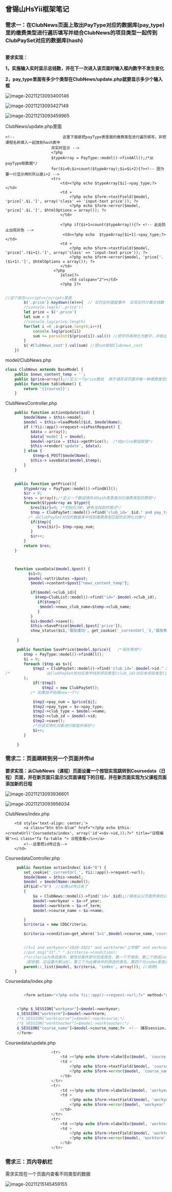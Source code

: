 ## 曾锡山HsYii框架笔记

### 需求一：在ClubNews页面上取出PayType对应的数据库(pay_type)里的缴费类型进行遍历填写并结合ClubNews的项目类型一起传到ClubPaySet对应的数据库(hash)

![]()

**要求实现：**

**1，实施输入实时显示总钱数，并在下一次进入该页面时输入框内数字不发生变化**

**2，pay_type里面有多少个类型在ClubNews/update.php就要显示多少个输入框**

![image-20211213093400146](../../AppData/Roaming/Typora/typora-user-images/image-20211213093400146.png)

![image-20211213093427149](../../AppData/Roaming/Typora/typora-user-images/image-20211213093427149.png)

![image-20211213093459965](../../AppData/Roaming/Typora/typora-user-images/image-20211213093459965.png)

ClubNews/update.php里面

```php+HTML
<!--                     这里下面是把payType表里面的缴费类型进行遍历填写，并把课程名称填入一起放到hash表中
                    并实时显示 -->
                    <?php
                    $typeArray = PayType::model()->findAll();/*从payType取数据*/
                    for($i=0;$i<count($typeArray);$i=$i+2){?><!-- 因为要一行显示两栏所以是i+2 -->
                    <tr>
                        <td><?php echo $typeArray[$i]->pay_type;?></td>
                        <td >
                            <?php echo $form->textField($model, 'price['.$i.']', array('class' => 'input-text price')); ?>
                            <?php echo $form->error($model, 'price['.$i.']', $htmlOptions = array()); ?>
                        </td>

                        <?php if($i+1<count($typeArray)){?> <!-- 此处防止出现灰色 -->
                         <td><?php echo  $typeArray[$i+1]->pay_type;?></td>
                        <td >
                            <?php echo $form->textField($model, 'price['.($i+1).']', array('class' => 'input-text price')); ?>
                            <?php echo $form->error($model, 'price['.($i+1).']', $htmlOptions = array()); ?>
                        </td>
                     <?php 
                        }else{?>
                            <td colspan="2"></td>
                        <?php }?>
```

```js
    
//这个放在<script></script>里面
		$('.price').keydown((e)=>{  // 实时监听键盘事件  实现实时计算总钱数
        //console.log($('.price'))
        let price = $('.price')
        let sum = 0
        //console.log(price.length)
        for(let i =0 ;i<price.length;i++){
            console.log(price[i])
            sum += parseInt($(price[i]).val()) //把字符串转化为数字，并取出price里的值进行累加并赋给sum
        }
        $('#ClubNews_cost').val(sum) //把sum赋给Clubnews_cost
    })
```

model/ClubNews.php

```php
class ClubNews extends BaseModel {
    public $news_content_temp = '';
    public $price=array();//定义一个price数组  用于储存该页面中每一种缴费类型的钱数
    public function tableName() {
        return '{{course}}';
    }
```

ClubNewsController.php

```php
    public function actionUpdate($id) {
        $modelName = $this->model;
        $model = $this->loadModel($id, $modelName);
        if (!Yii::app()->request->isPostRequest) {
           $data = array();
           $data['model'] = $model;
           $model->price = $this->getPrice();  /*给price数组赋值*/
           $this->render('update', $data);
        } else {
            $temp=$_POST[$modelName];
           $this-> saveData($model,$temp);
        }
    }


    public function getPrice(){
        $typeArray = PayType::model()->findAll();
        $ir = 0;
        $res = array();/*定义一个数组储存从hash表里面对应缴费类型的费用*/
        foreach($typeArray as $type){
           $res[$ir]=0; /*初始化为0，避免没找到的情况*/
           $tmp = ClubPaySet::model()->find('club_id='.$id." and pay_type='".$type->pay_type."'");
          /* 从ClubPaySet对应的数据库中找到缴费类型匹配的实例化对象*/
           if($tmp){
              $res[$ir]= $tmp->pay_num;
           }
           $ir++;
        }
        return $res;
    }



    function saveData($model,$post) {
          $s1=0;
          $model->attributes =$post;
           $model->content=$post["news_content_temp"];

           if($model->club_id){
             $temp=ClubList::model()->find("id=".$model->club_id);
              if($temp){
               $model->news_club_name=$temp->club_name;
              }
           }
           $s1=$model->save();
           $this->SavePrice($model,$post['price']);
           show_status($s1,'保存成功', get_cookie('_currentUrl_'),'保存失败');  
           
     }

     public function SavePrice($model,$price){   /*保存费用*/
        $tmp = PayType::model()->findAll();
        $i = 0;
        foreach ($tmp as $v){
            $tmp2 = ClubPaySet::model()->find('club_id='.$model->id." and pay_type='".$v->pay_type."'"
/*                从ClubPaySet的对应表中找到项目类型(club_id)对应本项目类型(id)且缴费类型对应PayType里面所有缴费类型的  一个实例化对象*/
        );
            if(!$tmp2)
                $tmp2 = new ClubPaySet();
           /* 如果找不到就new一个*/

            $tmp2->pay_num = $price[$i];
            $tmp2->pay_type = $v->pay_type;
            $tmp2->club_type = $model->name;
            $tmp2->club_id = $model->id;
            $tmp2->save();
            /*对该实例化对象进行赋值并保存*/
            $i++;
        }

     }
```

### 需求二：页面跳转到另一个页面并传id

**要求实现：从ClubNews（课程）页面设置一个按钮实现跳转到Coursedata（日程）页面，并在新页面只显示父页面课程下的日程，并在新页面实现为父课程页面添加新的日程**

![image-20211213093936601](../../AppData/Roaming/Typora/typora-user-images/image-20211213093936601.png)

![image-20211213093956034](../../AppData/Roaming/Typora/typora-user-images/image-20211213093956034.png)

ClubNews/index.php

```php+HTML
    <td style='text-align: center;'>
        <a class="btn btn-blue" href="<?php echo $this->createUrl('Coursedata/index', array('id'=>$v->id,));?>" title="日程编辑"><i class="fa fa-table "> 日程查看</i></a>
        <!--这里把id传过去-->
    </td>
```

CoursedataController.php

```php
     public function actionIndex( $id="0") {
        set_cookie('_currentUrl_', Yii::app()->request->url);
        $modelName = $this->model;
        $model = $modelName::model();
        if($id!="0")  //如果id传过来了
        {
            $a = ClubNews::model()->find('id='.$id);//接收从父页面传来的id对应的那一个实例化对象
            $model->workyear = $a->f_year; 
            $model->workterm = $a->f_term;
            $model->course_name = $a->name;

        }
        $criteria = new CDbCriteria;

        $criteria->condition=get_where('1=1',$model->course_name,'course_name',$model->course_name,'"');


        //1=1 and workyear="2020-2021" and workterm="上学期" and workcourse="程序设计基础" and workteacher="曾锡山"
        //put_msg("21"." ".$criteria->condition);
        /*criteria为筛选条件，更改对条件即可完成筛选，第一个不用改，第二个改成index里面对应命名
        （即参数，应设置为默认0），第三个为此模块中的筛选的表名，第四个为index里面对应命名（即参数）*/
        parent::_list($model, $criteria, 'index', array()); //调用S
    }

```

Coursedata/index.php

```php

        <form action="<?php echo Yii::app()->request->url;?>" method="get">


     <?php $_SESSION["workyear"]=$model->workyear;
     $_SESSION["workterm"]=$model->workterm;
     /*$_SESSION["workcourse"]=$model->workcourse;*/
     /*$_SESSION["workteacher"]=$model->workteacher;*/
     $_SESSION["course_name"]=$model->course_name;?>  <!-- 储存session，供create页面使用 -->
     </form>
```

Coursedata/update.php

```php
                    <tr>
                        <td ><?php echo $form->labelEx($model, 'course_name'); ?></td>
                        <td >
                            <?php echo $form->textField($model, 'course_name', array('class'=>'input-										text','value'=>$_SESSION["course_name"],'readonly'=>true)); ?>      
                            <?php echo $form->error($model, 'course_name', $htmlOptions = array()); ?>
                        </td>
                    </tr>
                    <tr>
                        <td ><?php echo $form->labelEx($model, 'workyear'); ?></td>
                        <td >
                            <?php echo $form->textField($model, 'workyear', array('class'=>'input-											text','value'=>$_SESSION["workyear"],'readonly'=>true)); ?>      
                            <?php echo $form->error($model, 'workyear', $htmlOptions = array()); ?>
                        </td>
                    </tr>
                    <tr>
                        <td ><?php echo $form->labelEx($model, 'workterm'); ?></td>
                        <td >
                            <?php echo $form->textField($model, 'workterm', array('class'=>'input-											text','value'=>$_SESSION["workterm"],'readonly'=>true)); ?>      
                            <?php echo $form->error($model, 'workterm', $htmlOptions = array()); ?>
                        </td>
                    </tr>
```

### 需求三：页内导航栏

需求实现在一个页面内查看不同类型的数据

![image-20211215145459155](../../AppData/Roaming/Typora/typora-user-images/image-20211215145459155.png)

